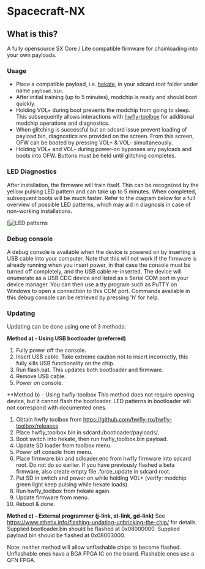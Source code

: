 # Spacecraft-NX

## What is this?
A fully opensource SX Core / Lite compatible firmware for chainloading into your own payloads.


### Usage
* Place a compatible payload, i.e. [hekate](https://github.com/CTCaer/hekate/releases), in your sdcard root folder under name `payload.bin`.
* After initial training (up to 5 minutes), modchip is ready and should boot quickly.
* Holding VOL+ during boot prevents the modchip from going to sleep. This subsequently allows interactions with [hwfly-toolbox](https://github.com/hwfly-nx/hwfly-toolbox) for additional modchip operations and diagnostics.
* When glitching is successful but an sdcard issue prevent loading of payload.bin, diagnostics are provided on the screen. From this screen, OFW can be booted by pressing VOL+ & VOL- simultaneously.
* Holding VOL+ and VOL- during power-on bypasses any payloads and boots into OFW. Buttons must be held until glitching completes.


### LED Diagnostics
After installation, the firmware will train itself. This can be recognized by the yellow pulsing LED pattern and can take up to 5 minutes.
When completed, subsequent boots will be much faster. Refer to the diagram below for a full overview of possible LED patterns, which may aid in diagnosis in case of non-working installations.

[![LED patterns](https://i.imgur.com/nHYnBfu.gif)


### Debug console
A debug console is available when the device is powered on by inserting a USB cable into your computer. Note that this will not work if the firmware is already running when you insert power, in that case the console must be turned off completely, and the USB cable re-inserted.
The device will enumerate as a USB CDC device and listed as a Serial COM port in your device manager. You can then use a tty program such as PuTTY on Windows to open a connection to this COM port. Commands available in this debug console can be retrieved by pressing 'h' for help.


### Updating
Updating can be done using one of 3 methods:

**Method a) - Using USB bootloader (preferred)**
 1. Fully power off the console.
 2. Insert USB cable. Take extreme caution not to insert incorrectly, this fully kills USB functionality on the chip.
 3. Run flash.bat. This updates both bootloader and firmware.
 4. Remove USB cable.
 5. Power on console.

**Method b) - Using hwfly-toolbox 
This method does not require opening device, but it cannot flash the bootloader.
LED patterns in bootloader will not correspond with documented ones.

 1. Obtain hwfly toolbox from https://github.com/hwfly-nx/hwfly-toolbox/releases
 2. Place hwfly_toolbox.bin in sdcard:/bootloader/payloads/.
 3. Boot switch into hekate, then run hwfly_toolbox.bin payload.
 4. Update SD loader from toolbox menu.
 5. Power off console from menu.
 7. Place firmware.bin and sdloader.enc from hwfly firmware into sdcard root. Do not do so earlier.
    If you have previously flashed a beta firmware, also create empty file .force_update in sdcard root.
 8. Put SD in switch and power on while holding VOL+ (verify: modchip green light keep pulsing while hekate loads).
 7. Run hwfly_toolbox from hekate again.
 9. Update firmware from menu.
 10. Reboot & done.

**Method c) - External programmer (j-link, st-link, gd-link)**
See https://www.sthetix.info/flashing-updating-unbricking-the-chip/ for details.
Supplied bootloader.bin should be flashed at 0x08000000.
Supplied payload.bin should be flashed at 0x08003000.
 
Note: neither method will allow unflashable chips to become flashed. Unflashable ones have a BGA FPGA IC on the board. Flashable ones use a QFN FPGA.
